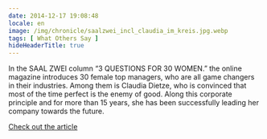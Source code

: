 ```yaml
---
date: 2014-12-17 19:08:48
locale: en
image: /img/chronicle/saalzwei_incl_claudia_im_kreis.jpg.webp
tags: [ What Others Say ]
hideHeaderTitle: true
---
```


In the SAAL ZWEI column “3 QUESTIONS FOR 30 WOMEN.” the online magazine introduces 30 female top managers, who are all game changers in their industries. Among them is Claudia Dietze, who is convinced that most of the time perfect is the enemy of good. Along this corporate principle and for more than 15 years, she has been successfully leading her company towards the future.

[Check out the article](http://www.saalzwei.de/management-kolumne/artikel/?tx_ttnews%5Btt_news%5D=617&cHash=936adb78614f25c563d5d35215e492f9)